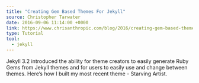 ```yaml
---
title: "Creating Gem Based Themes For Jekyll"
source: Christopher Tarwater
date: 2016-09-06 11:14:00 +0000
link: https://www.chrisanthropic.com/blog/2016/creating-gem-based-themes-for-jekyll/
type: Tutorial
tool:
  - jekyll
---
```

Jekyll 3.2 introduced the ability for theme creators to easily generate Ruby Gems from Jekyll themes and for users to easily use and change between themes. Here’s how I built my most recent theme - Starving Artist.





